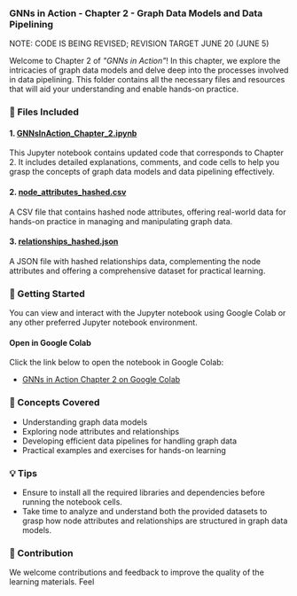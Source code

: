 ### GNNs in Action - Chapter 2 - Graph Data Models and Data Pipelining
NOTE: CODE IS BEING REVISED; REVISION TARGET JUNE 20 (JUNE 5)

Welcome to Chapter 2 of _"GNNs in Action"_! In this chapter, we explore the intricacies of graph data models and delve deep into the processes involved in data pipelining. This folder contains all the necessary files and resources that will aid your understanding and enable hands-on practice.

### 📄 Files Included

#### 1. [GNNsInAction_Chapter_2.ipynb](./GNNsInAction_Chapter_2.ipynb)
This Jupyter notebook contains updated code that corresponds to Chapter 2. It includes detailed explanations, comments, and code cells to help you grasp the concepts of graph data models and data pipelining effectively.

#### 2. [node_attributes_hashed.csv](./node_attributes_hashed.csv)
A CSV file that contains hashed node attributes, offering real-world data for hands-on practice in managing and manipulating graph data.

#### 3. [relationships_hashed.json](./relationships_hashed.json)
A JSON file with hashed relationships data, complementing the node attributes and offering a comprehensive dataset for practical learning.

### 🚀 Getting Started

You can view and interact with the Jupyter notebook using Google Colab or any other preferred Jupyter notebook environment.

#### Open in Google Colab
Click the link below to open the notebook in Google Colab:
- [GNNs in Action Chapter 2 on Google Colab](https://colab.research.google.com/drive/127Q84lK65V88Kr692EJqELKeCzElHYZy)

### 🧠 Concepts Covered

- Understanding graph data models
- Exploring node attributes and relationships
- Developing efficient data pipelines for handling graph data
- Practical examples and exercises for hands-on learning

### 💡 Tips

- Ensure to install all the required libraries and dependencies before running the notebook cells.
- Take time to analyze and understand both the provided datasets to grasp how node attributes and relationships are structured in graph data models.

### 🙏 Contribution

We welcome contributions and feedback to improve the quality of the learning materials. Feel

